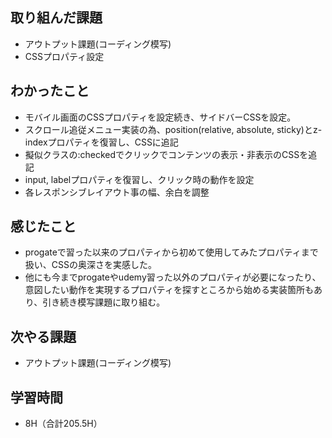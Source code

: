 ## 取り組んだ課題
- アウトプット課題(コーディング模写)  
- CSSプロパティ設定  
  
## わかったこと  
- モバイル画面のCSSプロパティを設定続き、サイドバーCSSを設定。  
- スクロール追従メニュー実装の為、position(relative, absolute, sticky)とz-indexプロパティを復習し、CSSに追記
- 擬似クラスの:checkedでクリックでコンテンツの表示・非表示のCSSを追記
- input, labelプロパティを復習し、クリック時の動作を設定
- 各レスポンシブレイアウト事の幅、余白を調整
  
## 感じたこと  
- progateで習った以来のプロパティから初めて使用してみたプロパティまで扱い、CSSの奥深さを実感した。
- 他にも今までprogateやudemy習った以外のプロパティが必要になったり、意図したい動作を実現するプロパティを探すところから始める実装箇所もあり、引き続き模写課題に取り組む。
  
## 次やる課題
- アウトプット課題(コーディング模写)
  
## 学習時間  
- 8H（合計205.5H）
